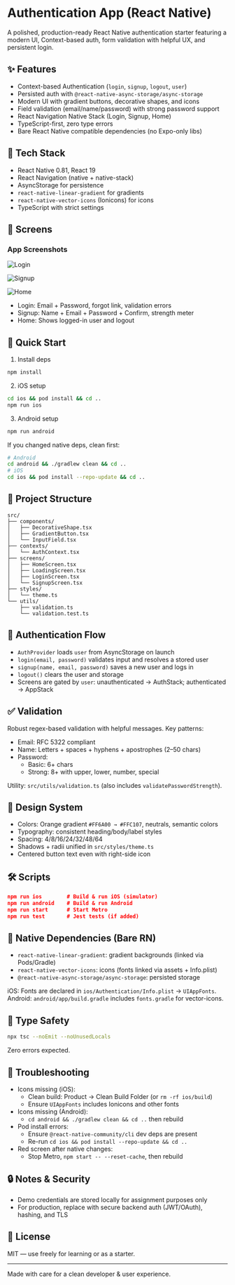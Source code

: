 # Authentication App (React Native)

A polished, production-ready React Native authentication starter featuring a modern UI, Context-based auth, form validation with helpful UX, and persistent login.

## ✨ Features
- Context-based Authentication (`login`, `signup`, `logout`, `user`)
- Persisted auth with `@react-native-async-storage/async-storage`
- Modern UI with gradient buttons, decorative shapes, and icons
- Field validation (email/name/password) with strong password support
- React Navigation Native Stack (Login, Signup, Home)
- TypeScript-first, zero type errors
- Bare React Native compatible dependencies (no Expo-only libs)

## 🧱 Tech Stack
- React Native 0.81, React 19
- React Navigation (native + native-stack)
- AsyncStorage for persistence
- `react-native-linear-gradient` for gradients
- `react-native-vector-icons` (Ionicons) for icons
- TypeScript with strict settings

## 📸 Screens

### App Screenshots

![Login](assets/screens/Simulator%20Screenshot%20-%20iPhone%2016%20Pro%20-%202025-09-10%20at%2014.26.28.png)

![Signup](assets/screens/Simulator%20Screenshot%20-%20iPhone%2016%20Pro%20-%202025-09-10%20at%2014.26.35.png)

![Home](assets/screens/Simulator%20Screenshot%20-%20iPhone%2016%20Pro%20-%202025-09-10%20at%2014.26.39.png)

- Login: Email + Password, forgot link, validation errors
- Signup: Name + Email + Password + Confirm, strength meter
- Home: Shows logged-in user and logout

## 🚀 Quick Start
1) Install deps
```bash
npm install
```

2) iOS setup
```bash
cd ios && pod install && cd ..
npm run ios
```

3) Android setup
```bash
npm run android
```

If you changed native deps, clean first:
```bash
# Android
cd android && ./gradlew clean && cd ..
# iOS
cd ios && pod install --repo-update && cd ..
```

## 📂 Project Structure
```
src/
├── components/
│   ├── DecorativeShape.tsx
│   ├── GradientButton.tsx
│   └── InputField.tsx
├── contexts/
│   └── AuthContext.tsx
├── screens/
│   ├── HomeScreen.tsx
│   ├── LoadingScreen.tsx
│   ├── LoginScreen.tsx
│   └── SignupScreen.tsx
├── styles/
│   └── theme.ts
└── utils/
    ├── validation.ts
    └── validation.test.ts
```

## 🔐 Authentication Flow
- `AuthProvider` loads `user` from AsyncStorage on launch
- `login(email, password)` validates input and resolves a stored user
- `signup(name, email, password)` saves a new user and logs in
- `logout()` clears the user and storage
- Screens are gated by `user`: unauthenticated → AuthStack; authenticated → AppStack

## ✅ Validation
Robust regex-based validation with helpful messages. Key patterns:
- Email: RFC 5322 compliant
- Name: Letters + spaces + hyphens + apostrophes (2–50 chars)
- Password:
  - Basic: 6+ chars
  - Strong: 8+ with upper, lower, number, special

Utility: `src/utils/validation.ts` (also includes `validatePasswordStrength`).

## 🎨 Design System
- Colors: Orange gradient `#FF6A00 → #FFC107`, neutrals, semantic colors
- Typography: consistent heading/body/label styles
- Spacing: 4/8/16/24/32/48/64
- Shadows + radii unified in `src/styles/theme.ts`
- Centered button text even with right-side icon

## 🛠️ Scripts
```json
npm run ios        # Build & run iOS (simulator)
npm run android    # Build & run Android
npm run start      # Start Metro
npm run test       # Jest tests (if added)
```

## 🧩 Native Dependencies (Bare RN)
- `react-native-linear-gradient`: gradient backgrounds (linked via Pods/Gradle)
- `react-native-vector-icons`: icons (fonts linked via assets + Info.plist)
- `@react-native-async-storage/async-storage`: persisted storage

iOS: Fonts are declared in `ios/Authentication/Info.plist` → `UIAppFonts`.
Android: `android/app/build.gradle` includes `fonts.gradle` for vector-icons.

## 🧪 Type Safety
```bash
npx tsc --noEmit --noUnusedLocals
```
Zero errors expected.

## 🐞 Troubleshooting
- Icons missing (iOS):
  - Clean build: Product → Clean Build Folder (or `rm -rf ios/build`)
  - Ensure `UIAppFonts` includes Ionicons and other fonts
- Icons missing (Android):
  - `cd android && ./gradlew clean && cd ..` then rebuild
- Pod install errors:
  - Ensure `@react-native-community/cli` dev deps are present
  - Re-run `cd ios && pod install --repo-update && cd ..`
- Red screen after native changes:
  - Stop Metro, `npm start -- --reset-cache`, then rebuild

## 🔒 Notes & Security
- Demo credentials are stored locally for assignment purposes only
- For production, replace with secure backend auth (JWT/OAuth), hashing, and TLS

## 📄 License
MIT — use freely for learning or as a starter.

---
Made with care for a clean developer & user experience.
